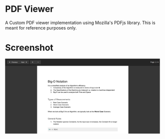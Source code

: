 # PDF Viewer
A Custom PDF viewer implementation using Mozilla's PDFjs library. This is meant for reference purposes only.

# Screenshot
![Screenshot](./screenshot/screenshot.png)